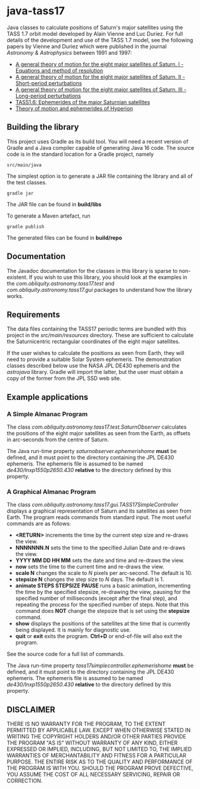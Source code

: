 # java-tass17

Java classes to calculate positions of Saturn's major satellites
using the TASS 1.7 orbit model developed by Alain Vienne and Luc Duriez.
For full details of the development and use of the TASS 1.7 model,
see the following papers by Vienne and Duriez which were published in the journal
*Astronomy & Astrophysics* between 1991 and 1997:

- [A general theory of motion for the eight major satellites of Saturn. I - Equations and method of resolution](https://ui.adsabs.harvard.edu/abs/1991A%26A...243..263D/abstract)
- [A general theory of motion for the eight major satellites of Saturn. II - Short-period perturbations](https://ui.adsabs.harvard.edu/abs/1991A%26A...246..619V/abstract)
- [A general theory of motion for the eight major satellites of Saturn. III - Long-period perturbations](https://ui.adsabs.harvard.edu/abs/1992A%26A...257..331V/abstract)
- [TASS1.6: Ephemerides of the major Saturnian satellites](https://ui.adsabs.harvard.edu/abs/1995A%26A...297..588V/abstract)
- [Theory of motion and ephemerides of Hyperion](https://ui.adsabs.harvard.edu/abs/1997A%26A...324..366D/abstract)

## Building the library

This project uses Gradle as its build tool.  You will need a recent
version of Gradle and a Java compiler capable of generating Java 16
code.  The source code is in the standard location for a Gradle
project, namely

`src/main/java`

The simplest option is to generate a JAR file containing the library
and all of the test classes.

`gradle jar`

The JAR file can be found in **build/libs**

To generate a Maven artefact, run

`gradle publish`

The generated files can be found in **build/repo**

## Documentation

The Javadoc documentation for the classes in this library is sparse
to non-existent.  If you wish to use this library, you should look
at the examples in the *com.obliquity.astronomy.tass17.test* and
*com.obliquity.astronomy.tass17.gui* packages to understand how the
library works.

## Requirements

The data files containing the TASS17 periodic terms are bundled with
this project in the *src/main/resources* directory.  These are
sufficient to calculate the Saturnicentric rectangular coordinates of
the eight major satellites.

If the user wishes to calculate the positions as seen from Earth,
they will need to provide a suitable Solar System ephemeris.  The
demonstration classes described below use the NASA JPL DE430
ephemeris and the *astrojava* library.  Gradle will import the
latter, but the user must obtain a copy of the former from the JPL
SSD web site.

## Example applications

### A Simple Almanac Program

The class *com.obliquity.astronomy.tass17.test.SaturnObserver*
calculates the positions of the eight major satellites as seen
from the Earth, as offsets in arc-seconds from the centre of
Saturn.

The Java run-time property *saturnobserver.ephemerishome*
**must** be defined, and it must point to the directory
containing the JPL DE430 ephemeris.  The ephemeris file is assumed
to be named *de430/lnxp1550p2650.430* **relative** to the directory
defined by this property.

### A Graphical Almanac Program

The class *com.obliquity.astronomy.tass17.gui.TASS17SimpleController*
displays a graphical representation of Saturn and its satellites as
seen from Earth.  The program reads commands from standard input.
The most useful commands are as follows:

- **&lt;RETURN&gt;** increments the time by the current step size and re-draws the view.
- **NNNNNNN.N** sets the time to the specified Julian Date and re-draws the view.
- **YYYY MM DD HH MM** sets the date and time and re-draws the view.
- **now** sets the time to the current time and re-draws the view.
- **scale N** changes the scale to *N* pixels per arc-second. The default is 10.
- **stepsize N** changes the step size to *N* days. The default is 1.
- **animate STEPS STEPSIZE PAUSE** runs a basic animation, incrementing the time by the
specified stepsize, re-drawing the view, pausing for the specified number of
milliseconds (except after the final step), and repeating the process for the specified
number of steps. Note that this command does **NOT** change the stepsize that is set
using the **stepsize** command.
- **show** displays the positions of the satellites at the time that is currently
being displayed.  It is mainly for diagnostic use.
- **quit** or **exit** exits the program. **Ctrl+D** or end-of-file will also exit
the program.

See the source code for a full list of commands.

The Java run-time property *tass17simplecontroller.ephemerishome*
**must** be defined, and it must point to the directory
containing the JPL DE430 ephemeris.  The ephemeris file is assumed
to be named *de430/lnxp1550p2650.430* **relative** to the directory
defined by this property.

## DISCLAIMER

THERE IS NO WARRANTY FOR THE PROGRAM, TO THE EXTENT PERMITTED BY
APPLICABLE LAW.  EXCEPT WHEN OTHERWISE STATED IN WRITING THE COPYRIGHT
HOLDERS AND/OR OTHER PARTIES PROVIDE THE PROGRAM "AS IS" WITHOUT WARRANTY
OF ANY KIND, EITHER EXPRESSED OR IMPLIED, INCLUDING, BUT NOT LIMITED TO,
THE IMPLIED WARRANTIES OF MERCHANTABILITY AND FITNESS FOR A PARTICULAR
PURPOSE.  THE ENTIRE RISK AS TO THE QUALITY AND PERFORMANCE OF THE PROGRAM
IS WITH YOU.  SHOULD THE PROGRAM PROVE DEFECTIVE, YOU ASSUME THE COST OF
ALL NECESSARY SERVICING, REPAIR OR CORRECTION.